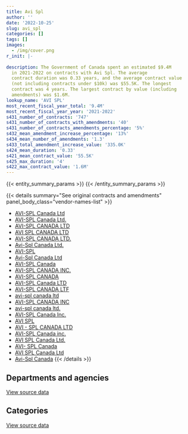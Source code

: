 ```yaml
---
title: Avi Spl
author: ''
date: '2022-10-25'
slug: avi_spl
categories: []
tags: []
images:
  - /img/cover.png
r_init: |-
  
description: The Government of Canada spent an estimated $9.4M
  in 2021-2022 on contracts with Avi Spl. The average
  contract duration was 0.33 years, and the average contract value
  (not including contracts under $10k) was $55.5K. The longest
  contract was 4 years. The largest contract by value (including
  amendments) was $1.6M.
lookup_name: 'AVI SPL'
most_recent_fiscal_year_total: '9.4M'
most_recent_fiscal_year_year: '2021-2022'
s431_number_of_contracts: '747'
s431_number_of_contracts_with_amendments: '40'
s431_number_of_contracts_amendments_percentage: '5%'
s432_mean_amendment_increase_percentage: '13%'
s434_mean_number_of_amendments: '1.3'
s433_total_amendment_increase_value: '335.0K'
s424_mean_duration: '0.33'
s421_mean_contract_value: '55.5K'
s425_max_duration: '4'
s422_max_contract_value: '1.6M'
---
```


<script src="/rmarkdown-libs/htmlwidgets/htmlwidgets.js"></script>
<link href="/rmarkdown-libs/datatables-css/datatables-crosstalk.css" rel="stylesheet" />
<script src="/rmarkdown-libs/datatables-binding/datatables.js"></script>
<script src="/rmarkdown-libs/jquery/jquery-3.6.0.min.js"></script>
<link href="/rmarkdown-libs/dt-core-bootstrap/css/dataTables.bootstrap.min.css" rel="stylesheet" />
<link href="/rmarkdown-libs/dt-core-bootstrap/css/dataTables.bootstrap.extra.css" rel="stylesheet" />
<script src="/rmarkdown-libs/dt-core-bootstrap/js/jquery.dataTables.min.js"></script>
<script src="/rmarkdown-libs/dt-core-bootstrap/js/dataTables.bootstrap.min.js"></script>
<link href="/rmarkdown-libs/crosstalk/css/crosstalk.min.css" rel="stylesheet" />
<script src="/rmarkdown-libs/crosstalk/js/crosstalk.min.js"></script>
<script src="/rmarkdown-libs/htmlwidgets/htmlwidgets.js"></script>
<link href="/rmarkdown-libs/datatables-css/datatables-crosstalk.css" rel="stylesheet" />
<script src="/rmarkdown-libs/datatables-binding/datatables.js"></script>
<script src="/rmarkdown-libs/jquery/jquery-3.6.0.min.js"></script>
<link href="/rmarkdown-libs/dt-core-bootstrap/css/dataTables.bootstrap.min.css" rel="stylesheet" />
<link href="/rmarkdown-libs/dt-core-bootstrap/css/dataTables.bootstrap.extra.css" rel="stylesheet" />
<script src="/rmarkdown-libs/dt-core-bootstrap/js/jquery.dataTables.min.js"></script>
<script src="/rmarkdown-libs/dt-core-bootstrap/js/dataTables.bootstrap.min.js"></script>
<link href="/rmarkdown-libs/crosstalk/css/crosstalk.min.css" rel="stylesheet" />
<script src="/rmarkdown-libs/crosstalk/js/crosstalk.min.js"></script>

{{< entity_summary_params >}}
{{< /entity_summary_params >}}

{{< details summary="See original contracts and amendments" panel_body_class="vendor-names-list" >}}
- [AVI-SPL Canada Ltd](https://search.open.canada.ca/en/ct/?sort=contract_value_f%20desc&page=1&search_text=%22AVI-SPL%20Canada%20Ltd%22)
- [AVI-SPL Canada Ltd.](https://search.open.canada.ca/en/ct/?sort=contract_value_f%20desc&page=1&search_text=%22AVI-SPL%20Canada%20Ltd.%22)
- [AVI-SPL CANADA LTD](https://search.open.canada.ca/en/ct/?sort=contract_value_f%20desc&page=1&search_text=%22AVI-SPL%20CANADA%20LTD%22)
- [AVI SPL CANADA LTD](https://search.open.canada.ca/en/ct/?sort=contract_value_f%20desc&page=1&search_text=%22AVI%20SPL%20CANADA%20LTD%22)
- [AVI-SPL CANADA LTD.](https://search.open.canada.ca/en/ct/?sort=contract_value_f%20desc&page=1&search_text=%22AVI-SPL%20CANADA%20LTD.%22)
- [Avi-Spl Canada Ltd.](https://search.open.canada.ca/en/ct/?sort=contract_value_f%20desc&page=1&search_text=%22Avi-Spl%20Canada%20Ltd.%22)
- [AVI-SPL](https://search.open.canada.ca/en/ct/?sort=contract_value_f%20desc&page=1&search_text=%22AVI-SPL%22)
- [Avi-Spl Canada Ltd](https://search.open.canada.ca/en/ct/?sort=contract_value_f%20desc&page=1&search_text=%22Avi-Spl%20Canada%20Ltd%22)
- [AVI-SPL Canada](https://search.open.canada.ca/en/ct/?sort=contract_value_f%20desc&page=1&search_text=%22AVI-SPL%20Canada%22)
- [AVI-SPL CANADA INC.](https://search.open.canada.ca/en/ct/?sort=contract_value_f%20desc&page=1&search_text=%22AVI-SPL%20CANADA%20INC.%22)
- [AVI-SPL CANADA](https://search.open.canada.ca/en/ct/?sort=contract_value_f%20desc&page=1&search_text=%22AVI-SPL%20CANADA%22)
- [AVI-SPL Canada LTD](https://search.open.canada.ca/en/ct/?sort=contract_value_f%20desc&page=1&search_text=%22AVI-SPL%20Canada%20LTD%22)
- [AVI-SPL CANADA LTF](https://search.open.canada.ca/en/ct/?sort=contract_value_f%20desc&page=1&search_text=%22AVI-SPL%20CANADA%20LTF%22)
- [avi-spl canada ltd](https://search.open.canada.ca/en/ct/?sort=contract_value_f%20desc&page=1&search_text=%22avi-spl%20canada%20ltd%22)
- [AVI-SPL CANADA INC](https://search.open.canada.ca/en/ct/?sort=contract_value_f%20desc&page=1&search_text=%22AVI-SPL%20CANADA%20INC%22)
- [avi-spl canada ltd.](https://search.open.canada.ca/en/ct/?sort=contract_value_f%20desc&page=1&search_text=%22avi-spl%20canada%20ltd.%22)
- [AVI-SPL Canada Inc.](https://search.open.canada.ca/en/ct/?sort=contract_value_f%20desc&page=1&search_text=%22AVI-SPL%20Canada%20Inc.%22)
- [AVI SPL](https://search.open.canada.ca/en/ct/?sort=contract_value_f%20desc&page=1&search_text=%22AVI%20SPL%22)
- [AVI - SPL CANADA LTD](https://search.open.canada.ca/en/ct/?sort=contract_value_f%20desc&page=1&search_text=%22AVI%20-%20SPL%20CANADA%20LTD%22)
- [AVI-SPL Canada inc.](https://search.open.canada.ca/en/ct/?sort=contract_value_f%20desc&page=1&search_text=%22AVI-SPL%20Canada%20inc.%22)
- [AVI SPL Canada Ltd.](https://search.open.canada.ca/en/ct/?sort=contract_value_f%20desc&page=1&search_text=%22AVI%20SPL%20Canada%20Ltd.%22)
- [AVI- SPL Canada](https://search.open.canada.ca/en/ct/?sort=contract_value_f%20desc&page=1&search_text=%22AVI-%20SPL%20Canada%22)
- [AVI SPL Canada Ltd](https://search.open.canada.ca/en/ct/?sort=contract_value_f%20desc&page=1&search_text=%22AVI%20SPL%20Canada%20Ltd%22)
- [Avi-Spl Canada](https://search.open.canada.ca/en/ct/?sort=contract_value_f%20desc&page=1&search_text=%22Avi-Spl%20Canada%22)
{{< /details >}}

## Departments and agencies

<div id="htmlwidget-1" style="width:100%;height:auto;" class="datatables html-widget"></div>
<script type="application/json" data-for="htmlwidget-1">{"x":{"style":"bootstrap","filter":"none","vertical":false,"data":[["<a href=\"/departments/aafc-aac/\">Agriculture and Agri-Food Canada<\/a>","<a href=\"/departments/aandc-aadnc/\">Crown-Indigenous Relations and Northern Affairs Canada<\/a>","<a href=\"/departments/atssc-scdata/\">Administrative Tribunals Support Service of Canada<\/a>","<a href=\"/departments/cas-satj/\">Courts Administration Service<\/a>","<a href=\"/departments/cbsa-asfc/\">Canada Border Services Agency<\/a>","<a href=\"/departments/cer-rec/\">Canada Energy Regulator<\/a>","<a href=\"/departments/cfia-acia/\">Canadian Food Inspection Agency<\/a>","<a href=\"/departments/cgc-ccg/\">Canadian Grain Commission<\/a>","<a href=\"/departments/cic/\">Immigration, Refugees and Citizenship Canada<\/a>","<a href=\"/departments/cihr-irsc/\">Canadian Institutes of Health Research<\/a>","<a href=\"/departments/cnsc-ccsn/\">Canadian Nuclear Safety Commission<\/a>","<a href=\"/departments/cra-arc/\">Canada Revenue Agency<\/a>","<a href=\"/departments/csps-efpc/\">Canada School of Public Service<\/a>","<a href=\"/departments/dfatd-maecd/\">Global Affairs Canada<\/a>","<a href=\"/departments/dfo-mpo/\">Fisheries and Oceans Canada<\/a>","<a href=\"/departments/dnd-mdn/\">National Defence<\/a>","<a href=\"/departments/ec/\">Environment and Climate Change Canada<\/a>","<a href=\"/departments/esdc-edsc/\">Employment and Social Development Canada<\/a>","<a href=\"/departments/fcac-acfc/\">Financial Consumer Agency of Canada<\/a>","<a href=\"/departments/fin/\">Department of Finance Canada<\/a>","<a href=\"/departments/hc-sc/\">Health Canada<\/a>","<a href=\"/departments/ic/\">Innovation, Science and Economic Development Canada<\/a>","<a href=\"/departments/infc/\">Infrastructure Canada<\/a>","<a href=\"/departments/isc-sac/\">Indigenous Services Canada<\/a>","<a href=\"/departments/jus/\">Department of Justice Canada<\/a>","<a href=\"/departments/lac-bac/\">Library and Archives Canada<\/a>","<a href=\"/departments/nrc-cnrc/\">National Research Council Canada<\/a>","<a href=\"/departments/nrcan-rncan/\">Natural Resources Canada<\/a>","<a href=\"/departments/ocl-cal/\">Office of the Commissioner of Lobbying of Canada<\/a>","<a href=\"/departments/ocol-clo/\">Office of the Commissioner of Official Languages<\/a>","<a href=\"/departments/opc-cpvp/\">Office of the Privacy Commissioner of Canada<\/a>","<a href=\"/departments/osfi-bsif/\">Office of the Superintendent of Financial Institutions Canada<\/a>","<a href=\"/departments/pbc-clcc/\">Parole Board of Canada<\/a>","<a href=\"/departments/pc/\">Parks Canada<\/a>","<a href=\"/departments/pch/\">Canadian Heritage<\/a>","<a href=\"/departments/pco-bcp/\">Privy Council Office<\/a>","<a href=\"/departments/phac-aspc/\">Public Health Agency of Canada<\/a>","<a href=\"/departments/pmprb-cepmb/\">Patented Medicine Prices Review Board Canada<\/a>","<a href=\"/departments/ppsc-sppc/\">Public Prosecution Service of Canada<\/a>","<a href=\"/departments/psc-cfp/\">Public Service Commission of Canada<\/a>","<a href=\"/departments/pwgsc-tpsgc/\">Public Services and Procurement Canada<\/a>","<a href=\"/departments/rcmp-grc/\">Royal Canadian Mounted Police<\/a>","<a href=\"/departments/ssc-spc/\">Shared Services Canada<\/a>","<a href=\"/departments/statcan/\">Statistics Canada<\/a>","<a href=\"/departments/tbs-sct/\">Treasury Board of Canada Secretariat<\/a>","<a href=\"/departments/tc/\">Transport Canada<\/a>","<a href=\"/departments/vac-acc/\">Veterans Affairs Canada<\/a>","<a href=\"/departments/wd-deo/\">Western Economic Diversification Canada<\/a>"],[null,146811.1,17757.29,874314.18,329048.42,null,463588.28,null,8182.04,null,null,null,115814.84,47002.24,22373.65,1194099.49,65359.25,427461.62,87873.23,4805.94,null,564155.85,null,146811.1,35881.4,null,77520.14,89303.18,183673.66,314983.52,null,null,37160.03,10304.51,501.71,37998.22,null,null,null,232541.36,616638.92,154856.64,1296878.65,null,454015.37,19016.62,13544.79,93309.45],[276219.29,null,12460.04,471462.97,250842.04,122228.73,119148.23,36957.13,53928.55,null,259143.76,null,null,96393.33,180974.39,791854.9,11330.08,190325.64,null,null,null,93120.47,null,null,58842.54,18429.27,82229.31,42531.9,12129.01,149851.46,40661.72,null,null,18400.06,88543.61,26834.29,null,184084.14,null,95964.01,674299.06,70772.64,1039370.7,null,154633.83,322768.39,80221.4,94136.88],[60697.01,null,4131.12,444119.52,76722.42,98431.98,273711.64,10207.34,null,null,11480.6,727.49,21179.77,709713.86,382224.32,1146863.13,25395.44,723924.06,null,15004.45,46306.63,302940.78,null,42522.33,76689.56,null,11214.63,191946.16,null,47128.77,11548.96,null,null,58864.58,null,null,13073.03,null,27824.56,1810.64,502822.02,276089.07,935976.67,null,null,473954.41,null,21959.66],[19850.82,null,16706.24,440867.37,31188.23,null,259488.56,30197.53,null,17769.35,115912.13,375228.74,41940.09,54593.25,664859.35,942970.67,179639.16,548587.4,null,null,41116.43,471947.28,318461.99,null,176720.45,null,null,214325.99,null,213561.92,null,110361.37,null,58435.47,null,null,null,null,null,null,1095833.42,209465.64,1313469.28,33781.28,543603.68,822425.44,78444.81,5535.05]],"container":"<table class=\"table table-striped table-hover row-border order-column display\">\n  <thead>\n    <tr>\n      <th>Department<\/th>\n      <th>2018-2019<\/th>\n      <th>2019-2020<\/th>\n      <th>2020-2021<\/th>\n      <th>2021-2022<\/th>\n    <\/tr>\n  <\/thead>\n<\/table>","options":{"order":[[4,"desc"]],"pageLength":10,"autoWidth":true,"columnDefs":[{"targets":1,"render":"function(data, type, row, meta) {\n    return type !== 'display' ? data : DTWidget.formatCurrency(data, \"$\", 2, 3, \",\", \".\", true, null);\n  }"},{"targets":2,"render":"function(data, type, row, meta) {\n    return type !== 'display' ? data : DTWidget.formatCurrency(data, \"$\", 2, 3, \",\", \".\", true, null);\n  }"},{"targets":3,"render":"function(data, type, row, meta) {\n    return type !== 'display' ? data : DTWidget.formatCurrency(data, \"$\", 2, 3, \",\", \".\", true, null);\n  }"},{"targets":4,"render":"function(data, type, row, meta) {\n    return type !== 'display' ? data : DTWidget.formatCurrency(data, \"$\", 2, 3, \",\", \".\", true, null);\n  }"},{"width":"16%","targets":[1,2,3,4]},{"className":"dt-right","targets":[1,2,3,4]}],"orderClasses":false}},"evals":["options.columnDefs.0.render","options.columnDefs.1.render","options.columnDefs.2.render","options.columnDefs.3.render"],"jsHooks":[]}</script>
<p class="text-right">
<a href="https://github.com/GoC-Spending/contracts-data/tree/main/data/out/vendors/avi_spl/summary_by_fiscal_year_by_department.csv" class="source-data-link btn btn-link">View source data</a>
</p>

## Categories

<div id="htmlwidget-2" style="width:100%;height:auto;" class="datatables html-widget"></div>
<script type="application/json" data-for="htmlwidget-2">{"x":{"style":"bootstrap","filter":"none","vertical":false,"data":[["<a href=\"/categories/other/\">(Other)<\/a>","<a href=\"/categories/facilities_and_construction/\">Facilities and construction<\/a>","<a href=\"/categories/office_management/\">Office management<\/a>","<a href=\"/categories/defence/\">Defence<\/a>","<a href=\"/categories/professional_services/\">Professional services<\/a>","<a href=\"/categories/information_technology/\">Information technology<\/a>","<a href=\"/categories/transportation_and_logistics/\">Transportation and logistics<\/a>","<a href=\"/categories/industrial_products_and_services/\">Industrial products and services<\/a>","<a href=\"/categories/human_capital/\">Human capital<\/a>"],[37998.22,40932.9,387824.66,979139.12,341892.84,6344910.78,501.71,50386.44,null],[null,8702.69,34057.18,768860.53,322495.04,4598215.79,61208.5,427554.06,null],[null,120343.06,82860.14,1146863.13,44750.87,4808417.42,null,843971.98,null],[null,497843.08,401317.79,942970.67,47634.75,6803331.01,null,744457.04,9734.05]],"container":"<table class=\"table table-striped table-hover row-border order-column display\">\n  <thead>\n    <tr>\n      <th>Category<\/th>\n      <th>2018-2019<\/th>\n      <th>2019-2020<\/th>\n      <th>2020-2021<\/th>\n      <th>2021-2022<\/th>\n    <\/tr>\n  <\/thead>\n<\/table>","options":{"order":[[4,"desc"]],"dom":"t","pageLength":30,"autoWidth":true,"columnDefs":[{"targets":1,"render":"function(data, type, row, meta) {\n    return type !== 'display' ? data : DTWidget.formatCurrency(data, \"$\", 2, 3, \",\", \".\", true, null);\n  }"},{"targets":2,"render":"function(data, type, row, meta) {\n    return type !== 'display' ? data : DTWidget.formatCurrency(data, \"$\", 2, 3, \",\", \".\", true, null);\n  }"},{"targets":3,"render":"function(data, type, row, meta) {\n    return type !== 'display' ? data : DTWidget.formatCurrency(data, \"$\", 2, 3, \",\", \".\", true, null);\n  }"},{"targets":4,"render":"function(data, type, row, meta) {\n    return type !== 'display' ? data : DTWidget.formatCurrency(data, \"$\", 2, 3, \",\", \".\", true, null);\n  }"},{"width":"16%","targets":[1,2,3,4]},{"className":"dt-right","targets":[1,2,3,4]}],"orderClasses":false,"lengthMenu":[10,25,30,50,100]}},"evals":["options.columnDefs.0.render","options.columnDefs.1.render","options.columnDefs.2.render","options.columnDefs.3.render"],"jsHooks":[]}</script>
<p class="text-right">
<a href="https://github.com/GoC-Spending/contracts-data/tree/main/data/out/vendors/avi_spl/summary_by_fiscal_year_by_category.csv" class="source-data-link btn btn-link">View source data</a>
</p>
